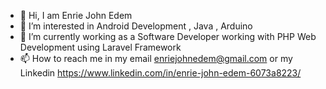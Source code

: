 - 👋 Hi, I am Enrie John Edem
- 👀 I’m interested in Android Development , Java , Arduino
- 🌱 I’m currently working as a Software Developer working with PHP Web Development using Laravel Framework
- 📫 How to reach me in my email enriejohnedem@gmail.com or my Linkedin https://www.linkedin.com/in/enrie-john-edem-6073a8223/

<!---
EnrieJohn31/EnrieJohn31 is a ✨ special ✨ repository because its `README.md` (this file) appears on your GitHub profile.
You can click the Preview link to take a look at your changes.
--->
